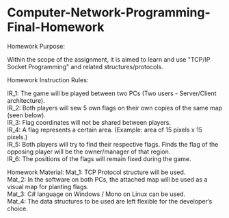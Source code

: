 # Computer-Network-Programming-Final-Homework

Homework Purpose:

Within the scope of the assignment, it is aimed to learn and use "TCP/IP Socket Programming" and related structures/protocols.

Homework Instruction Rules:

IR_1: The game will be played between two PCs (Two users - Server/Client architecture).\
IR_2: Both players will sew 5 own flags on their own copies of the same map (seen below).\
IR_3: Flag coordinates will not be shared between players.\
IR_4: A flag represents a certain area. (Example: area of 15 pixels x 15 pixels.)\
IR_5: Both players will try to find their respective flags. Finds the flag of the opposing player will be the owner/manager of that region.\
IR_6: The positions of the flags will remain fixed during the game.

Homework Material:
Mat_1: TCP Protocol structure will be used.\
Mat_2: In the software on both PCs, the attached map will be used as a visual map for planting flags.\
Mat_3: C# language on Windows / Mono on Linux can be used.\
Mat_4: The data structures to be used are left flexible for the developer’s choice.
